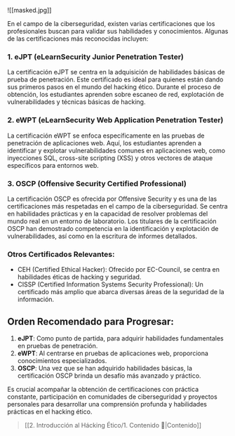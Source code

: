 ![[masked.jpg]]

En el campo de la ciberseguridad, existen varias certificaciones que los profesionales buscan para validar sus habilidades y conocimientos. Algunas de las certificaciones más reconocidas incluyen:

### 1. eJPT (eLearnSecurity Junior Penetration Tester)
La certificación eJPT se centra en la adquisición de habilidades básicas de prueba de penetración. Este certificado es ideal para quienes están dando sus primeros pasos en el mundo del hacking ético. Durante el proceso de obtención, los estudiantes aprenden sobre escaneo de red, explotación de vulnerabilidades y técnicas básicas de hacking.

### 2. eWPT (eLearnSecurity Web Application Penetration Tester)
La certificación eWPT se enfoca específicamente en las pruebas de penetración de aplicaciones web. Aquí, los estudiantes aprenden a identificar y explotar vulnerabilidades comunes en aplicaciones web, como inyecciones SQL, cross-site scripting (XSS) y otros vectores de ataque específicos para entornos web.

### 3. OSCP (Offensive Security Certified Professional)
La certificación OSCP es ofrecida por Offensive Security y es una de las certificaciones más respetadas en el campo de la ciberseguridad. Se centra en habilidades prácticas y en la capacidad de resolver problemas del mundo real en un entorno de laboratorio. Los titulares de la certificación OSCP han demostrado competencia en la identificación y explotación de vulnerabilidades, así como en la escritura de informes detallados.

### Otros Certificados Relevantes:
- CEH (Certified Ethical Hacker): Ofrecido por EC-Council, se centra en habilidades éticas de hacking y seguridad.
- CISSP (Certified Information Systems Security Professional): Un certificado más amplio que abarca diversas áreas de la seguridad de la información.

## Orden Recomendado para Progresar:

1. **eJPT**: Como punto de partida, para adquirir habilidades fundamentales en pruebas de penetración.
2. **eWPT**: Al centrarse en pruebas de aplicaciones web, proporciona conocimientos especializados.
3. **OSCP**: Una vez que se han adquirido habilidades básicas, la certificación OSCP brinda un desafío más avanzado y práctico.

Es crucial acompañar la obtención de certificaciones con práctica constante, participación en comunidades de ciberseguridad y proyectos personales para desarrollar una comprensión profunda y habilidades prácticas en el hacking ético.

> [[2. Introducción al Hácking Ético/1. Contenido 📃|Contenido]]
